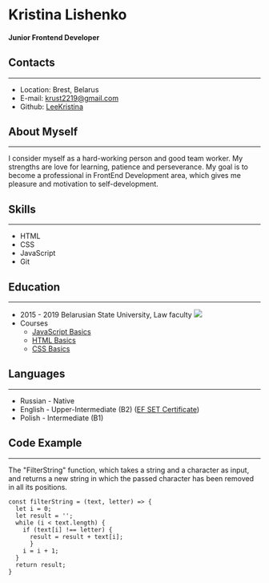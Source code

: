 # **Kristina Lishenko**

#### Junior Frontend Developer

## Contacts

---

- Location: Brest, Belarus
- E-mail: <krust2219@gmail.com>
- Github: [LeeKristina](https://github.com/LeeKristina)

## About Myself

---

I consider myself as a hard-working person and good team worker. My strengths are love for learning, patience and perseverance. My goal is to become a professional in FrontEnd Development area, which gives me pleasure and motivation to self-development.

## Skills

---

- HTML
- CSS
- JavaScript
- Git

## Education

---

- 2015 - 2019 Belarusian State University, Law faculty ![](https://bsu.by/upload/653933.jpg)
- Courses
  - [JavaScript Basics](https://ru.code-basics.com/languages/javascript)
  - [HTML Basics](https://ru.code-basics.com/languages/html)
  - [CSS Basics](https://ru.code-basics.com/languages/css)

## Languages

---

- Russian - Native
- English - Upper-Intermediate (B2) ([EF SET Certificate](https://www.efset.org/cert/CDpzoZ))
- Polish - Intermediate (B1)

## Code Example

---

The "FilterString" function, which takes a string and a character as input, and returns a new string in which the passed character has been removed in all its positions.

```
const filterString = (text, letter) => {
  let i = 0;
  let result = '';
  while (i < text.length) {
    if (text[i] !== letter) {
      result = result + text[i];
      }
    i = i + 1;
  }
  return result;
}
```
